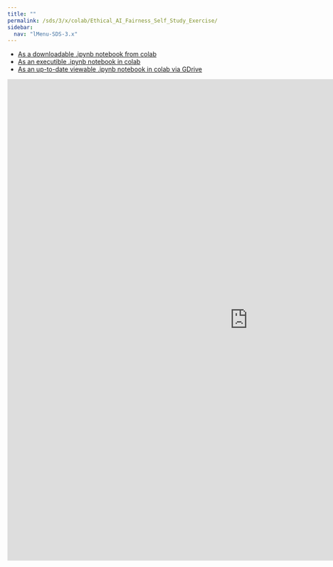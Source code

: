 ```yaml
---
title: ""
permalink: /sds/3/x/colab/Ethical_AI_Fairness_Self_Study_Exercise/
sidebar:
  nav: "lMenu-SDS-3.x"
---
```


- [As a downloadable .ipynb notebook from colab](https://github.com/lamastex/scalable-data-science/raw/master/_sds/3/x/colab/Ethical_AI_Fairness_Self_Study_Exercise.ipynb)
- [As an executible .ipynb notebook in colab](https://colab.research.google.com/github/lamastex/scalable-data-science/blob/master/_sds/3/x/colab/Ethical_AI_Fairness_Self_Study_Exercise.ipynb)
- [As an up-to-date viewable .ipynb notebook in colab via GDrive](https://colab.research.google.com/drive/1mxiZehJnP2SNII-yHxYuuKMCR_JMMbcz?usp=sharing)

<iframe src="https://github.com/lamastex/scalable-data-science/raw/master/_sds/3/x/colab/Ethical_AI_Fairness_Self_Study_Exercise.ipynb" width="1080" height="1080" frameborder="0"></iframe>
